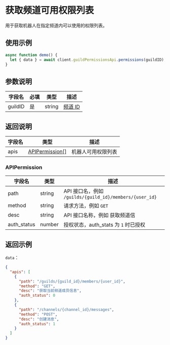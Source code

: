# 获取频道可用权限列表

用于获取机器人在指定频道内可以使用的权限列表。

## 使用示例

```javascript
async function demo() {
  let { data } = await client.guildPermissionsApi.permissions(guildID);
}
```

## 参数说明

| 字段名  | 必填 | 类型   | 描述                         |
| ------- | ---- | ------ | ---------------------------- |
| guildID | 是   | string | [频道 ID](../model/guild.md) |

## 返回说明

| 字段名 | 类型                              | 描述               |
| ------ | --------------------------------- | ------------------ |
| apis   | [APIPermission[]](#apipermission) | 机器人可用权限列表 |

### APIPermission

| 字段名      | 类型   | 描述                                                    |
| ----------- | ------ | ------------------------------------------------------- |
| path        | string | API 接口名，例如 `/guilds/{guild_id}/members/{user_id}` |
| method      | string | 请求方法，例如 `GET`                                    |
| desc        | string | API 接口名称，例如 获取频道信                           |
| auth_status | number | 授权状态，auth_stats 为 `1` 时已授权                    |

## 返回示例

`data`：

```json
{
  "apis": [
    {
      "path": "/guilds/{guild_id}/members/{user_id}",
      "method": "GET",
      "desc": "获取当前频道成员信息",
      "auth_status": 0
    },
    {
      "path": "/channels/{channel_id}/messages",
      "method": "POST",
      "desc": "创建消息",
      "auth_status": 1
    }
  ]
}
```
